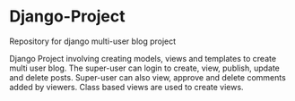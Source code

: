 # Django-Project
Repository for django multi-user blog project

Django Project involving creating models, views and templates to create multi user blog.
The super-user can login to create, view, publish, update and delete posts. Super-user can also view, approve and delete comments added by viewers.
Class based views are used to create views. 
